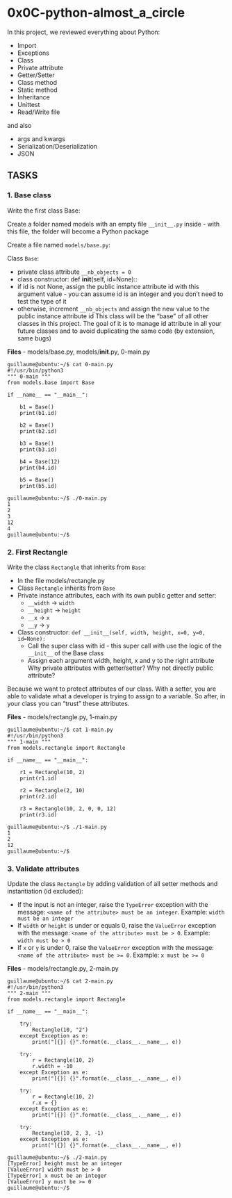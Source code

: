 # 0x0C-python-almost_a_circle

In this project, we reviewed everything about Python:

* Import
* Exceptions
* Class
* Private attribute
* Getter/Setter
* Class method
* Static method
* Inheritance
* Unittest
* Read/Write file

and also

* args and kwargs
* Serialization/Deserialization
* JSON


## TASKS

### 1. Base class

Write the first class Base:

Create a folder named models with an empty file `__init__.py` inside - with this file, the folder will become a Python package

Create a file named `models/base.py`:

Class `Base`:
* private class attribute `__nb_objects = 0`
* class constructor: def __init__(self, id=None)::
* if id is not None, assign the public instance attribute id with this argument value - you can assume id is an integer and you don’t need to test the type of it
* otherwise, increment `__nb_objects` and assign the new value to the public instance attribute id
This class will be the “base” of all other classes in this project. The goal of it is to manage id attribute in all your future classes and to avoid duplicating the same code (by extension, same bugs)


**Files** - models/base.py, models/__init__.py, 0-main.py

```
guillaume@ubuntu:~/$ cat 0-main.py
#!/usr/bin/python3
""" 0-main """
from models.base import Base

if __name__ == "__main__":

    b1 = Base()
    print(b1.id)

    b2 = Base()
    print(b2.id)

    b3 = Base()
    print(b3.id)

    b4 = Base(12)
    print(b4.id)

    b5 = Base()
    print(b5.id)

guillaume@ubuntu:~/$ ./0-main.py
1
2
3
12
4
guillaume@ubuntu:~/$
```

### 2. First Rectangle

Write the class `Rectangle` that inherits from `Base`:

* In the file models/rectangle.py
* Class `Rectangle` inherits from `Base`
* Private instance attributes, each with its own public getter and setter:
	* `__width` -> `width`
	* `__height` -> `height`
	* `__x` -> `x`
	* `__y` -> `y`
* Class constructor: `def __init__(self, width, height, x=0, y=0, id=None):`
	* Call the super class with id - this super call with use the logic of the `__init__` of the Base class
	* Assign each argument width, height, x and y to the right attribute
Why private attributes with getter/setter? Why not directly public attribute?

Because we want to protect attributes of our class. With a setter, you are able to validate what a developer is trying to assign to a variable. So after, in your class you can “trust” these attributes.

**Files** - models/rectangle.py, 1-main.py

```
guillaume@ubuntu:~/$ cat 1-main.py
#!/usr/bin/python3
""" 1-main """
from models.rectangle import Rectangle

if __name__ == "__main__":

    r1 = Rectangle(10, 2)
    print(r1.id)

    r2 = Rectangle(2, 10)
    print(r2.id)

    r3 = Rectangle(10, 2, 0, 0, 12)
    print(r3.id)

guillaume@ubuntu:~/$ ./1-main.py
1
2
12
guillaume@ubuntu:~/$
```


### 3. Validate attributes


Update the class `Rectangle` by adding validation of all setter methods and instantiation (id excluded):

* If the input is not an integer, raise the `TypeError` exception with the message: `<name of the attribute> must be an integer`. Example: `width must be an integer`
* If `width` or `height` is under or equals 0, raise the `ValueError` exception with the message: `<name of the attribute> must be > 0`. Example: `width must be > 0`
* If `x` or `y` is under 0, raise the `ValueError` exception with the message: `<name of the attribute> must be >= 0`. Example: `x must be >= 0`


**Files** - models/rectangle.py, 2-main.py


```
guillaume@ubuntu:~/$ cat 2-main.py
#!/usr/bin/python3
""" 2-main """
from models.rectangle import Rectangle

if __name__ == "__main__":

    try:
        Rectangle(10, "2")
    except Exception as e:
        print("[{}] {}".format(e.__class__.__name__, e))

    try:
        r = Rectangle(10, 2)
        r.width = -10
    except Exception as e:
        print("[{}] {}".format(e.__class__.__name__, e))

    try:
        r = Rectangle(10, 2)
        r.x = {}
    except Exception as e:
        print("[{}] {}".format(e.__class__.__name__, e))

    try:
        Rectangle(10, 2, 3, -1)
    except Exception as e:
        print("[{}] {}".format(e.__class__.__name__, e))

guillaume@ubuntu:~/$ ./2-main.py
[TypeError] height must be an integer
[ValueError] width must be > 0
[TypeError] x must be an integer
[ValueError] y must be >= 0
guillaume@ubuntu:~/$ 
```

